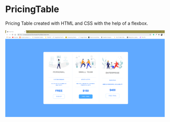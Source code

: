# PricingTable
Pricing Table created with HTML and CSS with the help of a flexbox.

<img src="icons/screenshot.png">
